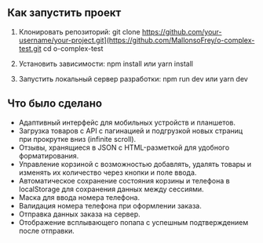 ## Как запустить проект
1. Клонировать репозиторий:
git clone https://github.com/your-username/your-project.git](https://github.com/MallonsoFrey/o-complex-test.git
cd o-complex-test

2. Установить зависимости:
npm install
или
yarn install

3. Запустить локальный сервер разработки:
npm run dev
или
yarn dev

## Что было сделано
- Адаптивный интерфейс для мобильных устройств и планшетов.
- Загрузка товаров с API с пагинацией и подгрузкой новых страниц при прокрутке вниз (infinite scroll).
- Отзывы, хранящиеся в JSON с HTML-разметкой для удобного форматирования.
- Управление корзиной с возможностью добавлять, удалять товары и изменять их количество через кнопки и поле ввода.
- Автоматическое сохранение состояния корзины и телефона в localStorage для сохранения данных между сессиями.
- Маска для ввода номера телефона.
- Валидация номера телефона при оформлении заказа.
- Отправка данных заказа на сервер.
- Отображение всплывающего попапа с успешным подтверждением после отправки.
